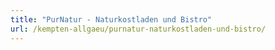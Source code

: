 ```yaml
---
title: "PurNatur - Naturkostladen und Bistro"
url: /kempten-allgaeu/purnatur-naturkostladen-und-bistro/
---
```

